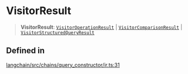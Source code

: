 VisitorResult
=============

> **VisitorResult**: [`VisitorOperationResult`](/docs/api/chains_query_constructor_ir/types/VisitorOperationResult) | [`VisitorComparisonResult`](/docs/api/chains_query_constructor_ir/types/VisitorComparisonResult) | [`VisitorStructuredQueryResult`](/docs/api/chains_query_constructor_ir/types/VisitorStructuredQueryResult)

Defined in[](#defined-in "Direct link to Defined in")
------------------------------------------------------

[langchain/src/chains/query\_constructor/ir.ts:31](https://github.com/hwchase17/langchainjs/blob/1c1274d/langchain/src/chains/query_constructor/ir.ts#L31)
